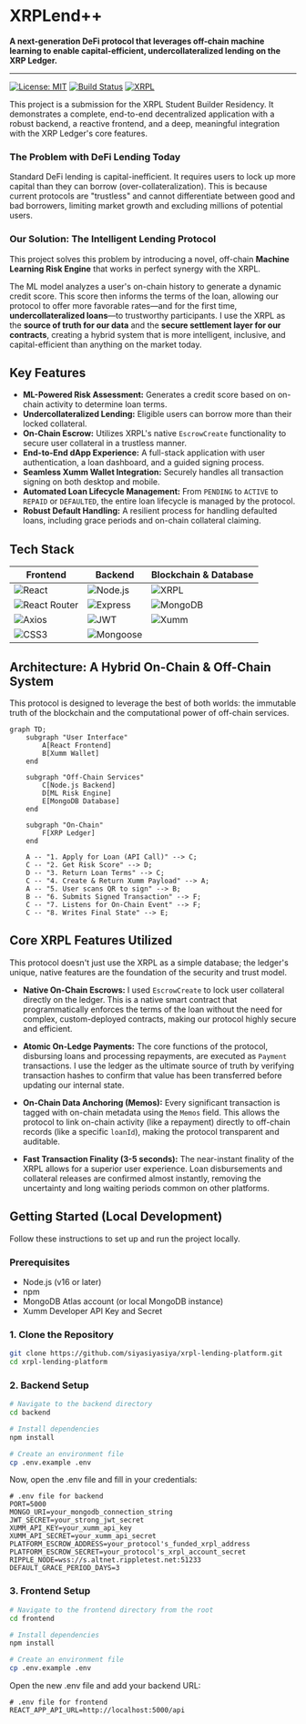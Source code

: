 # XRPLend++

**A next-generation DeFi protocol that leverages off-chain machine learning to enable capital-efficient, undercollateralized lending on the XRP Ledger.**

---

[![License: MIT](https://img.shields.io/badge/License-MIT-yellow.svg)](https://opensource.org/licenses/MIT)
[![Build Status](https://img.shields.io/badge/build-passing-brightgreen)](https://github.com/siyasiyasiya/xrpl-lending-platform)
[![XRPL](https://img.shields.io/badge/XRPL-Integrated-blue)](https://xrpl.org/)

This project is a submission for the XRPL Student Builder Residency. It demonstrates a complete, end-to-end decentralized application with a robust backend, a reactive frontend, and a deep, meaningful integration with the XRP Ledger's core features.

### The Problem with DeFi Lending Today

Standard DeFi lending is capital-inefficient. It requires users to lock up more capital than they can borrow (over-collateralization). This is because current protocols are "trustless" and cannot differentiate between good and bad borrowers, limiting market growth and excluding millions of potential users.

### Our Solution: The Intelligent Lending Protocol

This project solves this problem by introducing a novel, off-chain **Machine Learning Risk Engine** that works in perfect synergy with the XRPL.

The ML model analyzes a user's on-chain history to generate a dynamic credit score. This score then informs the terms of the loan, allowing our protocol to offer more favorable rates—and for the first time, **undercollateralized loans**—to trustworthy participants. I use the XRPL as the **source of truth for our data** and the **secure settlement layer for our contracts**, creating a hybrid system that is more intelligent, inclusive, and capital-efficient than anything on the market today.

## Key Features

*   **ML-Powered Risk Assessment:** Generates a credit score based on on-chain activity to determine loan terms.
*   **Undercollateralized Lending:** Eligible users can borrow more than their locked collateral.
*   **On-Chain Escrow:** Utilizes XRPL's native `EscrowCreate` functionality to secure user collateral in a trustless manner.
*   **End-to-End dApp Experience:** A full-stack application with user authentication, a loan dashboard, and a guided signing process.
*   **Seamless Xumm Wallet Integration:** Securely handles all transaction signing on both desktop and mobile.
*   **Automated Loan Lifecycle Management:** From `PENDING` to `ACTIVE` to `REPAID` or `DEFAULTED`, the entire loan lifecycle is managed by the protocol.
*   **Robust Default Handling:** A resilient process for handling defaulted loans, including grace periods and on-chain collateral claiming.

## Tech Stack


| Frontend                                                                                                 | Backend                                                                                                | Blockchain & Database                                                                                             |
| -------------------------------------------------------------------------------------------------------- | ------------------------------------------------------------------------------------------------------ | ----------------------------------------------------------------------------------------------------------------- |
| ![React](https://img.shields.io/badge/-React-61DAFB?logo=react&logoColor=white)                           | ![Node.js](https://img.shields.io/badge/-Node.js-339933?logo=node.js&logoColor=white)                   | ![XRPL](https://img.shields.io/badge/-XRPL-000000?logo=ripple&logoColor=white)                                     |
| ![React Router](https://img.shields.io/badge/-React_Router-CA4245?logo=react-router&logoColor=white)      | ![Express](https://img.shields.io/badge/-Express-000000?logo=express&logoColor=white)                   | ![MongoDB](https://img.shields.io/badge/-MongoDB-47A248?logo=mongodb&logoColor=white)                             |
| ![Axios](https://img.shields.io/badge/-Axios-5A29E4)                                                      | ![JWT](https://img.shields.io/badge/-JWT-000000?logo=json-web-tokens&logoColor=white)                    | ![Xumm](https://img.shields.io/badge/-Xumm_SDK-FFD700)                                                             |
| ![CSS3](https://img.shields.io/badge/-CSS3-1572B6?logo=css3&logoColor=white)                               | ![Mongoose](https://img.shields.io/badge/-Mongoose-880000)                                             |                                                                                                                   |

## Architecture: A Hybrid On-Chain & Off-Chain System

This protocol is designed to leverage the best of both worlds: the immutable truth of the blockchain and the computational power of off-chain services.

```mermaid
graph TD;
    subgraph "User Interface"
        A[React Frontend]
        B[Xumm Wallet]
    end

    subgraph "Off-Chain Services"
        C[Node.js Backend]
        D[ML Risk Engine]
        E[MongoDB Database]
    end

    subgraph "On-Chain"
        F[XRP Ledger]
    end

    A -- "1. Apply for Loan (API Call)" --> C;
    C -- "2. Get Risk Score" --> D;
    D -- "3. Return Loan Terms" --> C;
    C -- "4. Create & Return Xumm Payload" --> A;
    A -- "5. User scans QR to sign" --> B;
    B -- "6. Submits Signed Transaction" --> F;
    C -- "7. Listens for On-Chain Event" --> F;
    C -- "8. Writes Final State" --> E;
```

## Core XRPL Features Utilized

This protocol doesn't just use the XRPL as a simple database; the ledger's unique, native features are the foundation of the security and trust model.

*   **Native On-Chain Escrows:** I used `EscrowCreate` to lock user collateral directly on the ledger. This is a native smart contract that programmatically enforces the terms of the loan without the need for complex, custom-deployed contracts, making our protocol highly secure and efficient.

*   **Atomic On-Ledge Payments:** The core functions of the protocol, disbursing loans and processing repayments, are executed as `Payment` transactions. I use the ledger as the ultimate source of truth by verifying transaction hashes to confirm that value has been transferred before updating our internal state.

*   **On-Chain Data Anchoring (Memos):** Every significant transaction is tagged with on-chain metadata using the `Memos` field. This allows the protocol to link on-chain activity (like a repayment) directly to off-chain records (like a specific `loanId`), making the protocol transparent and auditable.

*   **Fast Transaction Finality (3-5 seconds):** The near-instant finality of the XRPL allows for a superior user experience. Loan disbursements and collateral releases are confirmed almost instantly, removing the uncertainty and long waiting periods common on other platforms.

## Getting Started (Local Development)

Follow these instructions to set up and run the project locally.

### Prerequisites

*   Node.js (v16 or later)
*   npm
*   MongoDB Atlas account (or local MongoDB instance)
*   Xumm Developer API Key and Secret

### 1. Clone the Repository

```bash
git clone https://github.com/siyasiyasiya/xrpl-lending-platform.git
cd xrpl-lending-platform
```

### 2. Backend Setup

```bash
# Navigate to the backend directory
cd backend

# Install dependencies
npm install

# Create an environment file
cp .env.example .env
```

Now, open the .env file and fill in your credentials:

```
# .env file for backend
PORT=5000
MONGO_URI=your_mongodb_connection_string
JWT_SECRET=your_strong_jwt_secret
XUMM_API_KEY=your_xumm_api_key
XUMM_API_SECRET=your_xumm_api_secret
PLATFORM_ESCROW_ADDRESS=your_protocol's_funded_xrpl_address
PLATFORM_ESCROW_SECRET=your_protocol's_xrpl_account_secret
RIPPLE_NODE=wss://s.altnet.rippletest.net:51233
DEFAULT_GRACE_PERIOD_DAYS=3
```

### 3. Frontend Setup

```bash
# Navigate to the frontend directory from the root
cd frontend

# Install dependencies
npm install

# Create an environment file
cp .env.example .env
```

Open the new .env file and add your backend URL:

```
# .env file for frontend
REACT_APP_API_URL=http://localhost:5000/api
```
